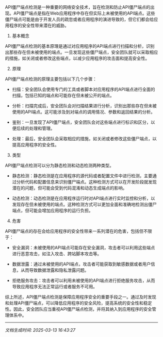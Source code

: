 API僵尸端点检测是一种重要的网络安全技术，旨在检测和防止API僵尸端点的出现。API僵尸端点是指在Web应用程序中存在但实际上未被使用的API端点。这些僵尸端点可能是由于开发人员的疏忽或者应用程序的演进导致的，但它们都会给应用程序的安全性带来潜在的威胁。

1. 基本概念

API僵尸端点检测的基本原理是通过对应用程序的API端点进行扫描和分析，识别出那些存在但未被使用的端点。一旦发现这些僵尸端点，安全团队就可以采取相应的措施，如关闭或者修改这些端点，以减少应用程序的攻击面和提高安全性。

2. 原理

API僵尸端点检测的原理主要包括以下几个步骤：

- 扫描：安全团队会使用专门的工具或者脚本对应用程序的API端点进行全面的扫描，包括已知的端点和可能存在但未被公开的端点。

- 分析：扫描完成后，安全团队会对扫描结果进行分析，识别出那些存在但未被使用的API端点。这可能涉及到对端点的调用情况、参数和返回结果的分析。

- 鉴别：一旦发现了API僵尸端点，安全团队会对这些端点进行标识和区分，以便后续的处理和管理。

- 处理：最后，安全团队会采取相应的措施，如关闭或者修改这些僵尸端点，以提高应用程序的安全性。

3. 类型

API僵尸端点检测可以分为静态检测和动态检测两种类型。

- 静态检测：静态检测是在应用程序的源代码或者配置文件中进行检测，主要通过分析代码和配置信息来识别僵尸端点。这种检测方式可以在开发阶段就发现潜在的问题，但可能会受到代码混淆和动态生成端点的影响。

- 动态检测：动态检测是在应用程序运行时对API端点进行实时监控和分析，以发现存在但未被使用的端点。这种检测方式可以更加全面和准确地检测出僵尸端点，但可能会增加应用程序的运行负担。

4. 危害

API僵尸端点的存在会给应用程序的安全性带来一系列潜在的危害，包括但不限于：

- 安全漏洞：未被使用的API端点可能存在安全漏洞，攻击者可以利用这些端点进行恶意攻击，如注入攻击、跨站脚本攻击等。

- 数据泄露：通过未被使用的API端点，攻击者可能获取到敏感数据或者用户信息，从而导致数据泄露和隐私泄露问题。

- 拒绝服务攻击：攻击者可以利用未被使用的API端点进行拒绝服务攻击，从而导致应用程序无法正常运行或者服务不可用。

综上所述，API僵尸端点检测是保障应用程序安全的重要手段之一。通过及时发现和处理API僵尸端点，可以降低应用程序的安全风险，提高系统的安全性和稳定性。因此，安全团队应当重视API僵尸端点检测，并将其纳入到应用程序的安全管理体系中。

---

*文档生成时间: 2025-03-13 16:43:27*
